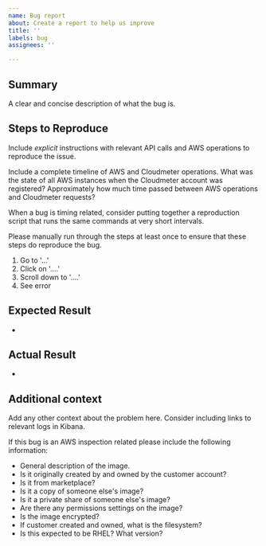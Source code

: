 ```yaml
---
name: Bug report
about: Create a report to help us improve
title: ''
labels: bug
assignees: ''

---
```


## Summary

A clear and concise description of what the bug is.

## Steps to Reproduce

Include *explicit* instructions with relevant API calls and AWS operations to reproduce the issue.

Include a complete timeline of AWS and Cloudmeter operations.
What was the state of all AWS instances when the Cloudmeter account was registered?
Approximately how much time passed between AWS operations and Cloudmeter requests?

When a bug is timing related, consider putting together a reproduction script that runs the same commands at very short intervals.

Please manually run through the steps at least once to ensure that these steps do reproduce the bug.

1. Go to '...'
2. Click on '....'
3. Scroll down to '....'
4. See error

## Expected Result

-

## Actual Result

-

## Additional context

Add any other context about the problem here. Consider including links to relevant logs in Kibana.

If this bug is an AWS inspection related please include the following information:
  - General description of the image.
  - Is it originally created by and owned by the customer account?
  - Is it from marketplace?
  - Is it a copy of someone else's image?
  - Is it a private share of someone else's image?
  - Are there any permissions settings on the image?
  - Is the image encrypted?
  - If customer created and owned, what is the filesystem?
  - Is this expected to be RHEL? What version?
